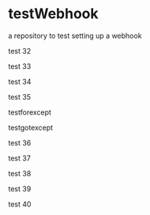 # testWebhook
a repository to test setting up a webhook

test 32

test 33

test 34

test 35

testforexcept

testgotexcept

test 36

test 37

test 38

test 39

test 40

